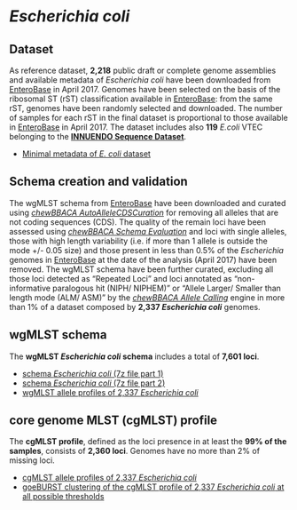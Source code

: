 # *Escherichia coli*

## Dataset
As reference dataset, **2,218** public draft or complete genome assemblies and available metadata of *Escherichia coli* have been downloaded from [EnteroBase](https://enterobase.warwick.ac.uk/species/index/ecoli) in April 2017. Genomes have been selected on the basis of the ribosomal ST (rST) classification available in [EnteroBase](https://enterobase.warwick.ac.uk/species/index/ecoli): from the same rST, genomes have been randomly selected and downloaded. The number of samples for each rST in the final dataset is proportional to those available in [EnteroBase](https://enterobase.warwick.ac.uk/species/index/ecoli) in April 2017. The dataset includes also **119** *E.coli* VTEC belonging to the **[INNUENDO Sequence Dataset](https://docs.google.com/viewer?a=v&pid=sites&srcid=ZGVmYXVsdGRvbWFpbnxpbm51ZW5kb2NvbnxneDo2YmYyOGU0MjE4ZGJiMmQ0)**.

* [Minimal metadata of *E. coli* dataset](https://drive.google.com/file/d/1ad5olL1bthmX_VmFqryjOaAxoWFIYLv5/view?usp=sharing) 

## Schema creation and validation
The wgMLST schema from [EnteroBase](https://enterobase.warwick.ac.uk/species/ecoli/download_data) have been downloaded and curated using [*chewBBACA AutoAlleleCDSCuration*](https://github.com/B-UMMI/chewBBACA/wiki/1.-Schema-Creation) for removing all alleles that are not coding sequences (CDS). The quality of the remain loci have been assessed using [*chewBBACA Schema Evaluation*](https://github.com/B-UMMI/chewBBACA/wiki/1.-Schema-Creation) and loci with single alleles, those with high length variability (i.e. if more than 1 allele is outside the mode +/- 0.05 size) and those present in less than 0.5% of the *Escherichia* genomes in [EnteroBase](https://enterobase.warwick.ac.uk/species/index/ecoli) at the date of the analysis (April 2017) have been removed. The wgMLST schema have been further curated, excluding all those loci detected as “Repeated Loci” and loci annotated as “non-informative paralogous hit (NIPH/ NIPHEM)” or “Allele Larger/ Smaller than length mode (ALM/ ASM)” by the [*chewBBACA Allele Calling*](https://github.com/B-UMMI/chewBBACA/wiki/2.-Allele-Calling) engine in more than 1% of a dataset composed by **2,337 *Escherichia coli*** genomes.

## wgMLST schema
The **wgMLST *Escherichia coli* schema** includes a total of **7,601 loci**. 

* [schema *Escherichia coli* (7z file part 1)](https://drive.google.com/file/d/1NvphfcSoUyrX4qnyxjnPTv1lrBVHpK5R/view?usp=sharing)
* [schema *Escherichia coli* (7z file part 2)](https://drive.google.com/file/d/1b-tCodCZclnt2_TpAPYgQh_bYVGOUtCf/view?usp=sharing) 
* [wgMLST allele profiles of 2,337 *Escherichia coli*](https://drive.google.com/file/d/1E0mS95OeiGECpEmq5VsxolrCYeMMp0nN/view?usp=sharing) 

## core genome MLST (cgMLST) profile
The **cgMLST profile**, defined as the loci presence in at least the **99% of the samples**, consists of **2,360 loci**. Genomes have no more than 2% of missing loci.

* [cgMLST allele profiles of 2,337 *Escherichia coli*](https://drive.google.com/file/d/1n-6a2gCZx2zxoBHmpMt-v_rkDfmImTG_/view?usp=sharing)
* [goeBURST clustering of the cgMLST profile of 2,337 *Escherichia coli* at all possible thresholds](https://drive.google.com/file/d/13spszs5jMqJCXisQA2Mehm9zvrr0veRW/view?usp=sharing)

